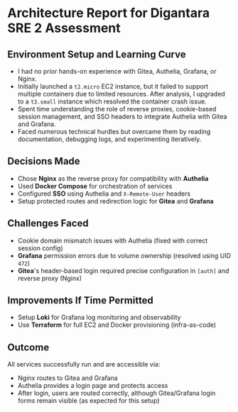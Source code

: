 # Architecture Report for Digantara SRE 2 Assessment

## Environment Setup and Learning Curve

- I had no prior hands-on experience with Gitea, Authelia, Grafana, or Nginx.
- Initially launched a `t2.micro` EC2 instance, but it failed to support multiple containers due to limited resources. After analysis, I upgraded to a `t3.small` instance which resolved the container crash issue.
- Spent time understanding the role of reverse proxies, cookie-based session management, and SSO headers to integrate Authelia with Gitea and Grafana.
- Faced numerous technical hurdles but overcame them by reading documentation, debugging logs, and experimenting iteratively.

##  Decisions Made

-  Chose **Nginx** as the reverse proxy for compatibility with **Authelia**
-  Used **Docker Compose** for orchestration of services
-  Configured **SSO** using Authelia and `X-Remote-User` headers
-  Setup protected routes and redirection logic for **Gitea** and **Grafana**

##  Challenges Faced

- Cookie domain mismatch issues with Authelia (fixed with correct session config)
- **Grafana** permission errors due to volume ownership (resolved using UID `472`)
- **Gitea**'s header-based login required precise configuration in `[auth]` and reverse proxy (Nginx)

## Improvements If Time Permitted

- Setup **Loki** for Grafana log monitoring and observability
- Use **Terraform** for full EC2 and Docker provisioning (infra-as-code)

## Outcome

All services successfully run and are accessible via:

- Nginx routes to Gitea and Grafana
- Authelia provides a login page and protects access
- After login, users are routed correctly, although Gitea/Grafana login forms remain visible (as expected for this setup)
